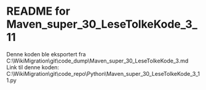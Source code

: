 # README for Maven_super_30_LeseTolkeKode_3_11
Denne koden ble eksportert fra C:\WikiMigration\git\code_dump\Maven_super_30_LeseTolkeKode_3.md
Link til denne koden: C:\WikiMigration\git\code_repo\Python\Maven_super_30_LeseTolkeKode_3_11.py
